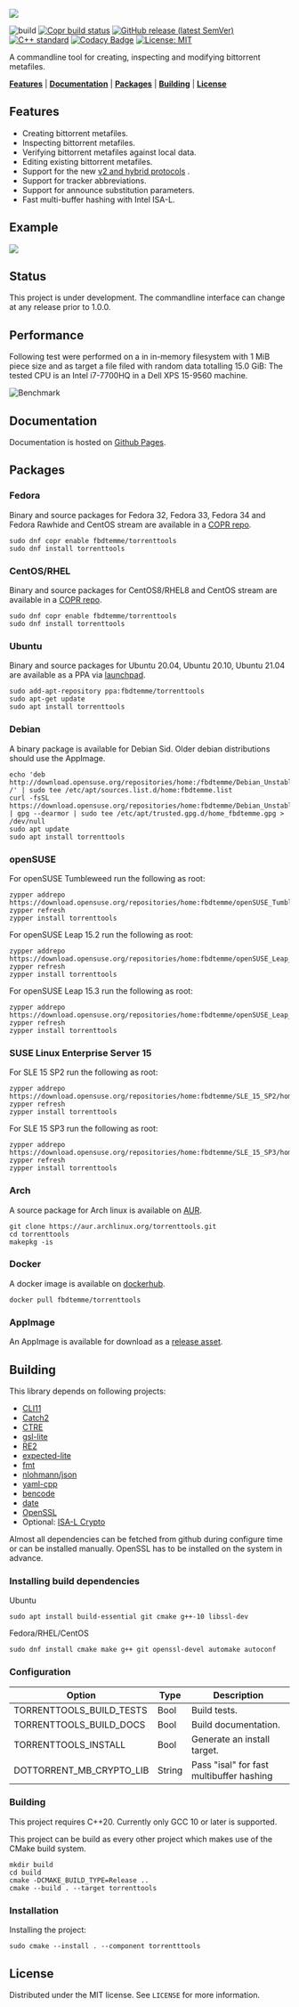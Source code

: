 ![](resources/images/torrenttools-banner.svg)

![build](https://github.com/fbdtemme/torrenttools/workflows/build/badge.svg)
[![Copr build status](https://copr.fedorainfracloud.org/coprs/fbdtemme/torrenttools/package/torrenttools/status_image/last_build.png)](https://copr.fedorainfracloud.org/coprs/fbdtemme/torrenttools/package/torrenttools/)
[![GitHub release (latest SemVer)](https://img.shields.io/github/v/release/fbdtemme/torrenttools)](https://github.com/fbdtemme/torrenttools/releases)
[![C++ standard](https://img.shields.io/badge/C%2B%2B-20-blue)](https://isocpp.org/)
[![Codacy Badge](https://api.codacy.com/project/badge/Grade/5cc3eec94d8a486dab62afeab5130def)](https://app.codacy.com/manual/floriandetemmerman/torrenttools?utm_source=github.com&utm_medium=referral&utm_content=fbdtemme/bencode&utm_campaign=Badge_Grade_Dashboard)
[![License: MIT](https://img.shields.io/badge/License-MIT-yellow.svg)](https://opensource.org/licenses/MIT)

A commandline tool for creating, inspecting and modifying bittorrent metafiles.

[**Features**](#Status) |
[**Documentation**](#Documentation) |
[**Packages**](#Packages) |
[**Building**](#Building) |
[**License**](#License)

## Features

* Creating bittorrent metafiles. 
* Inspecting bittorrent metafiles.
* Verifying bittorrent metafiles against local data.
* Editing existing bittorrent metafiles.
* Support for the new [v2 and hybrid protocols](https://blog.libtorrent.org/2020/09/bittorrent-v2/) .
* Support for tracker abbreviations.
* Support for announce substitution parameters. 
* Fast multi-buffer hashing with Intel ISA-L.

## Example

![](resources/images/create-demo.gif)

## Status

This project is under development. 
The commandline interface can change at any release prior to 1.0.0.

## Performance

Following test were performed on a in in-memory filesystem with 1 MiB piece size 
and as target a file filed with random data totalling 15.0 GiB:
The tested CPU is an Intel i7-7700HQ in a Dell XPS 15-9560 machine.

![Benchmark](benchmark/benchmark.svg)

## Documentation

Documentation is hosted on [Github Pages](https://fbdtemme.github.io/torrenttools/).


## Packages

### Fedora

Binary and source packages for Fedora 32, Fedora 33, Fedora 34 and Fedora Rawhide and CentOS
stream are available in a [COPR repo](https://copr.fedorainfracloud.org/coprs/fbdtemme/torrenttools/).

```shell
sudo dnf copr enable fbdtemme/torrenttools
sudo dnf install torrenttools
```

### CentOS/RHEL

Binary and source packages for CentOS8/RHEL8 and CentOS stream are available
in a [COPR repo](https://copr.fedorainfracloud.org/coprs/fbdtemme/torrenttools/).

```shell
sudo dnf copr enable fbdtemme/torrenttools
sudo dnf install torrenttools
```
### Ubuntu

Binary and source packages for Ubuntu 20.04, Ubuntu 20.10, Ubuntu 21.04 are available
as a PPA via [launchpad](https://launchpad.net/torrenttools).

```shell
sudo add-apt-repository ppa:fbdtemme/torrenttools
sudo apt-get update
sudo apt install torrenttools
```
### Debian 

A binary package is available for Debian Sid.
Older debian distributions should use the AppImage.

```shell
echo 'deb http://download.opensuse.org/repositories/home:/fbdtemme/Debian_Unstable/ /' | sudo tee /etc/apt/sources.list.d/home:fbdtemme.list
curl -fsSL https://download.opensuse.org/repositories/home:fbdtemme/Debian_Unstable/Release.key | gpg --dearmor | sudo tee /etc/apt/trusted.gpg.d/home_fbdtemme.gpg > /dev/null
sudo apt update
sudo apt install torrenttools
```

### openSUSE

For openSUSE Tumbleweed run the following as root:

```shell
zypper addrepo https://download.opensuse.org/repositories/home:fbdtemme/openSUSE_Tumbleweed/home:fbdtemme.repo
zypper refresh
zypper install torrenttools
```
For openSUSE Leap 15.2 run the following as root:
```shell
zypper addrepo https://download.opensuse.org/repositories/home:fbdtemme/openSUSE_Leap_15.2/home:fbdtemme.repo
zypper refresh
zypper install torrenttools
```
For openSUSE Leap 15.3 run the following as root:
```shell
zypper addrepo https://download.opensuse.org/repositories/home:fbdtemme/openSUSE_Leap_15.3/home:fbdtemme.repo
zypper refresh
zypper install torrenttools
```

### SUSE Linux Enterprise Server 15
For SLE 15 SP2 run the following as root:
```shell
zypper addrepo https://download.opensuse.org/repositories/home:fbdtemme/SLE_15_SP2/home:fbdtemme.repo
zypper refresh
zypper install torrenttools
```
For SLE 15 SP3 run the following as root:
```shell
zypper addrepo https://download.opensuse.org/repositories/home:fbdtemme/SLE_15_SP3/home:fbdtemme.repo
zypper refresh
zypper install torrenttools
```



### Arch

A source package for Arch linux is available on [AUR](https://aur.archlinux.org/packages/torrenttools/).

```shell
git clone https://aur.archlinux.org/torrenttools.git
cd torrenttools
makepkg -is
```

### Docker

A docker image is available on [dockerhub](https://hub.docker.com/repository/docker/fbdtemme/torrenttools).

```shell
docker pull fbdtemme/torrenttools
```

### AppImage

An AppImage is available for download as a [release asset](https://github.com/fbdtemme/torrenttools/releases).

## Building

This library depends on following projects:

*  [CLI11](https://github.com/CLIUtils/CLI11)
*  [Catch2](https://github.com/catchorg/Catch2)
*  [CTRE](https://github.com/hanickadot/compile-time-regular-expressions)
*  [gsl-lite](https://github.com/gsl-lite/gsl-lite)
*  [RE2](https://github.com/google/re2)
*  [expected-lite](https://github.com/martinmoene/expected-lite)
*  [fmt](https://github.com/fmtlib/fmt)
*  [nlohmann/json](https://github.com/nlohmann/json)
*  [yaml-cpp](https://github.com/jbeder/yaml-cpp)
*  [bencode](https://github.com/fbdtemme/bencode)
*  [date](https://github.com/HowardHinnant/date)
*  [OpenSSL](https://github.com/openssl/openssl) 
*  Optional: [ISA-L Crypto](https://github.com/intel/isa-l_crypto)

Almost all dependencies can be fetched from github during configure time or can be installed manually.
OpenSSL has to be installed on the system in advance.

### Installing build dependencies

Ubuntu

```shell
sudo apt install build-essential git cmake g++-10 libssl-dev 
```

Fedora/RHEL/CentOS

```shell
sudo dnf install cmake make g++ git openssl-devel automake autoconf
```

### Configuration

| Option                         |  Type    |  Description                 |
|--------------------------------|----------|------------------------------| 
| TORRENTTOOLS_BUILD_TESTS       | Bool     | Build tests.                 |
| TORRENTTOOLS_BUILD_DOCS        | Bool     | Build documentation.         |
| TORRENTTOOLS_INSTALL           | Bool     | Generate an install target.  |
| DOTTORRENT_MB_CRYPTO_LIB       | String   | Pass "isal" for fast multibuffer hashing |

### Building

This project requires C++20.
Currently only GCC 10 or later is supported.

This project can be build as every other project which makes use of the CMake build system.

```{bash}
mkdir build
cd build
cmake -DCMAKE_BUILD_TYPE=Release ..
cmake --build . --target torrenttools
```

### Installation

Installing the project:

```{bash}
sudo cmake --install . --component torrentttools
```

## License

Distributed under the MIT license. See `LICENSE` for more information.
